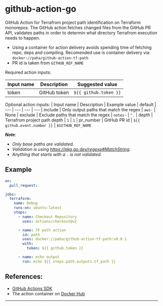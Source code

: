 # github-action-go

GitHub Action for Terrafrom project path identification on Terraform monorepos. The GitHub action fetches changed files from the GitHub PR API, validates paths in order to determin what directory Terrafrom execution needs to happen.

- Using a container for action delivery avoids spending time of fetching repo, deps and compiling. Recomended use is container delivery via: `docker://paha/github-action-tf-path`
- PR id is taken from `GITHUB_REF_NAME` 

Required action inputs:

| Input name | Description | Suggested value 
| --- | --- | --- 
| token | GitHub token |  `${{ github.token }}`

Optional action inputs:
| Input name | Description | Example value | default
| --- | --- | --- | ---
| include | Only output paths that match the regex | `aws-` | None
| exclude | Exclude paths that match the regex | `notes-` | `^.`
| depth | Terrafrom project path depth | `1` | `1`
| pr_number | GitHub PR id | `${{ github.event.number }}` | `$GITHUB_REF_NAME`

___Note___:
- _Only base paths are validated._
- _Validation is using https://pkg.go.dev/regexp#MatchString._
- _Anything that starts with a `.` is not validated._

## Example


```yaml
on:
  pull_request:

jobs:
  terraform:
    name: Debug
    runs-on: ubuntu-latest
    steps:
      - name: Checkout Repository
        uses: actions/checkout@v2

      - name: TF path action
        id: path
        uses: docker://paha/github-action-tf-path:v0.0.1
        with:
          token: ${{ github.token }}

      - name: echo output
        run: echo ${{ steps.path.outputs.tf_path }}
```

## References:

- [GitHub Actions SDK][1]
- The action container on [Docker Hub][2]

---
[1]: https://github.com/sethvargo/go-githubactions
[2]: https://hub.docker.com/r/paha/github-action-tf-path
